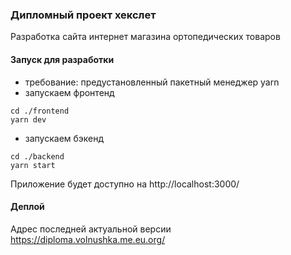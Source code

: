 ### Дипломный проект хекслет 

Разработка сайта интернет магазина ортопедических товаров

#### Запуск для разработки
- требование: предустановленный пакетный менеджер yarn
- запускаем фронтенд
```
cd ./frontend
yarn dev
```
- запускаем бэкенд
```
cd ./backend
yarn start
```
Приложение будет доступно на http://localhost:3000/

#### Деплой

Адрес последней актуальной версии https://diploma.volnushka.me.eu.org/